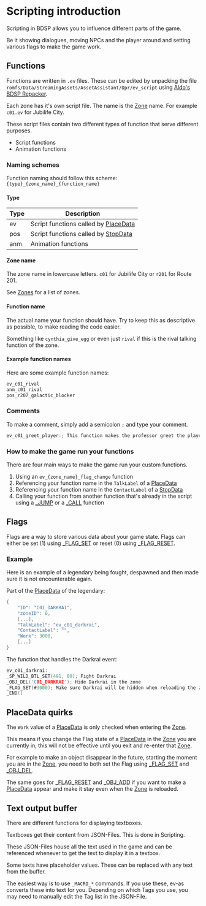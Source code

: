 # Scripting introduction

Scripting in BDSP allows you to influence different parts of the game.

Be it showing dialogues, moving NPCs and the player around and setting various flags to make the game work.

## Functions

Functions are written in `.ev` files. These can be edited by unpacking the file `romfs/Data/StreamingAssets/AssetAssistant/Dpr/ev_script` using [Aldo's BDSP Repacker](https://github.com/Ai0796/BDSP-Repacker).

Each zone has it's own script file. The name is the [Zone](../dictionary/zones.md) name. For example `c01.ev` for Jubilife City.

These script files contain two different types of function that serve different purposes.

- Script functions
- Animation functions

### Naming schemes

Function naming should follow this scheme: `{type}_{zone_name}_{function_name}`

#### Type

| Type | Description |
| - | - |
| ev | Script functions called by [PlaceData](place-data.md) |
| pos | Script functions called by [StopData](stop-data.md) |
| anm | Animation functions |

#### Zone name

The zone name in lowercase letters. `c01` for Jubilife City or `r201` for Route 201.

See [Zones](../dictionary/zones.md) for a list of zones.

#### Function name

The actual name your function should have. Try to keep this as descriptive as possible, to make reading the code easier.

Something like `cynthia_give_egg` or even just `rival` if this is the rival talking function of the zone.

#### Example function names

Here are some example function names:

```c
ev_c01_rival
anm_c01_rival
pos_r207_galactic_blocker
```

### Comments

To make a comment, simply add a semicolon `;` and type your comment.

```c
ev_c01_greet_player:; This function makes the professor greet the player
```

### How to make the game run your functions

There are four main ways to make the game run your custom functions.

1. Using an `ev_{zone_name}_flag_change` function
2. Referencing your function name in the `TalkLabel` of a [PlaceData](place-data.md)
3. Referencing your function name in the `ContactLabel` of a [StopData](stop-data.md)
4. Calling your function from another function that's already in the script using a [_JUMP](commands/logic/024-jump.md) or a [_CALL](commands/logic/028-call.md) function

## Flags

Flags are a way to store various data about your game state. Flags can either be set (1) using [_FLAG_SET](commands/gamedata/041-flag-set.md) or reset (0) using [_FLAG_RESET](commands/gamedata/043-flag-reset.md).

### Example

Here is an example of a legendary being fought, despawned and then made sure it is not encounterable again.

Part of the [PlaceData](place-data.md) of the legendary:
```c
{
    "ID": "C01_DARKRAI",
    "zoneID": 0,
    [...],
    "TalkLabel": "ev_c01_darkrai",
    "ContactLabel": "",
    "Work": 3000,
    [...]
}
```

The function that handles the Darkrai event:

```c
ev_c01_darkrai:
_SP_WILD_BTL_SET(491, 80); Fight Darkrai
_OBJ_DEL('C01_DARKRAI'); Hide Darkrai in the zone
_FLAG_SET(#3000); Make sure Darkrai will be hidden when reloading the zone
_END()
```

## PlaceData quirks

The `Work` value of a [PlaceData](place-data.md) is only checked when entering the [Zone](../dictionary/zones.md).

This means if you change the Flag state of a [PlaceData](place-data.md) in the [Zone](../dictionary/zones.md) you are currently in, this will not be effective until you exit and re-enter that [Zone](../dictionary/zones.md).

For example to make an object disappear in the future, starting the moment you are in the [Zone](../dictionary/zones.md), you need to both set the Flag using [_FLAG_SET](commands/gamedata/041-flag-set.md) and [_OBJ_DEL](commands/interface/147-obj-del.md).

The same goes for [_FLAG_RESET](commands/gamedata/043-flag-reset.md) and [_OBJ_ADD](commands/interface/146-obj-add.md) if you want to make a [PlaceData](place-data.md) appear and make it stay even when the [Zone](../dictionary/zones.md) is reloaded.

## Text output buffer

There are different functions for displaying textboxes.

Textboxes get their content from JSON-Files. This is done in Scripting.

These JSON-Files house all the text used in the game and can be referenced whenever to get the text to display it in a textbox.

Some texts have placeholder values. These can be replaced with any text from the buffer.

The easiest way is to use `_MACRO_*` commands. If you use these, ev-as converts these into text for you. Depending on which Tags you use, you may need to manually edit the Tag list in the JSON-File.
